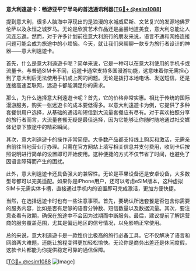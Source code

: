 **意大利遠遊卡：畅游亚平宁半岛的首选通讯利器[[TG💪+ @esim1088](https://t.me/s/esim1088)]**

提到意大利，很多人脑海中浮现出的是浪漫的水城威尼斯、文艺复兴的发源地佛罗伦萨以及永恒之城罗马。无论是欣赏艺术作品还是品尝地道美食，意大利总能让人流连忘返。然而，对于许多计划前往意大利旅行的朋友来说，语言不通和网络连接问题可能会成为旅途中的小烦恼。今天，就让我们来聊聊一款专为旅行者设计的神器——意大利遠遊卡。

首先，什么是意大利遠遊卡呢？简单来说，它是一种可以在意大利使用的手机卡或流量卡。与普通SIM卡不同，远遊卡通常支持多国漫游功能，这意味着你无需担心到了意大利后无法使用手机或上网的问题。无论是拨打本地电话、发送短信，还是连接高速互联网，远遊卡都能满足你的需求。

那么，为什么选择意大利遠遊卡呢？首先，它的价格非常实惠。相比于传统的国际漫游服务，购买一张远遊卡的成本要低得多。以意大利遠遊卡为例，它提供了多种套餐供用户选择，从基础的通话和短信到大流量套餐应有尽有。对于喜欢拍照分享的旅行者而言，大流量套餐无疑是最佳选择，因为它能够让你随时随地通过社交媒体记录下旅途中的精彩瞬间。

其次，意大利遠遊卡的操作非常简便。大多数产品都支持线上购买和激活，无需亲自前往当地营业厅办理。只需在官方网站上填写相关信息并支付费用，收到卡后按照说明进行简单的设置即可开始使用。这种便捷的方式不仅节省了时间，也避免了因语言障碍而产生的困扰。

此外，意大利遠遊卡还具备强大的兼容性。无论是苹果设备还是安卓设备，大多数型号都可以完美适配。如果你是iPhone用户，还可以考虑eSIM版本，这种虚拟SIM卡无需实体卡槽，直接通过手机内的设置即可完成激活，更加方便快捷。

当然，在选择远遊卡时也有一些注意事项。首先，要确认所选套餐是否包含你需要的服务内容，比如是否有足够的语音分钟数、短信数量以及数据流量。其次，要注意查看有效期，确保在旅途中不会因为过期而中断服务。最后，建议提前了解运营商的服务覆盖范围，尤其是偏远地区的信号情况，以免影响正常使用。

总的来说，意大利遠遊卡是一款性价比极高的旅行必备工具。它不仅解决了语言和网络两大难题，还能让旅程变得更加轻松愉快。无论你是商务出差还是休闲度假，这款卡片都能为你提供稳定可靠的通信保障。

[[TG💪+ @esim1088](https://t.me/s/esim1088) ![Image](https://i.postimg.cc/4NQfJmqS/Snipaste-2025-05-13-00-14-12.png)]